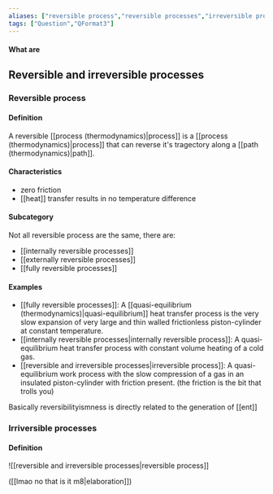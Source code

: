```yaml
---
aliases: ["reversible process","reversible processes","irreversible processes","irreversible process"]
tags: ["Question","QFormat3"]
---
```


#### What are
## Reversible and irreversible processes
### Reversible process
#### Definition
A reversible [[process (thermodynamics)|process]] is a [[process (thermodynamics)|process]] that can reverse it's tragectory along a [[path (thermodynamics)|path]].

#### Characteristics
- zero friction
- [[heat]] transfer results in no temperature difference

#### Subcategory
Not all reversible process are the same, there are:
- [[internally reversible processes]]
- [[externally reversible processes]]
- [[fully reversible processes]]

#### Examples
- [[fully reversible processes]]: A [[quasi-equilibrium (thermodynamics)|quasi-equilibrium]] heat transfer process is the very slow expansion of very large and thin walled frictionless piston-cylinder at constant temperature.
- [[internally reversible processes|internally reversible process]]: A quasi-equilibrium heat transfer process with constant volume heating of a cold gas.
- [[reversible and irreversible processes|irreversible process]]: A quasi-equilibrium work process with the slow compression of a gas in an insulated piston-cylinder with friction present. (the friction is the bit that trolls you)

Basically reversibilityismness is directly related to the generation of [[ent]]

### Irriversible processes
#### Definition
\![[reversible and irreversible processes|reversible process]]

([[lmao no that is it m8|elaboration]])